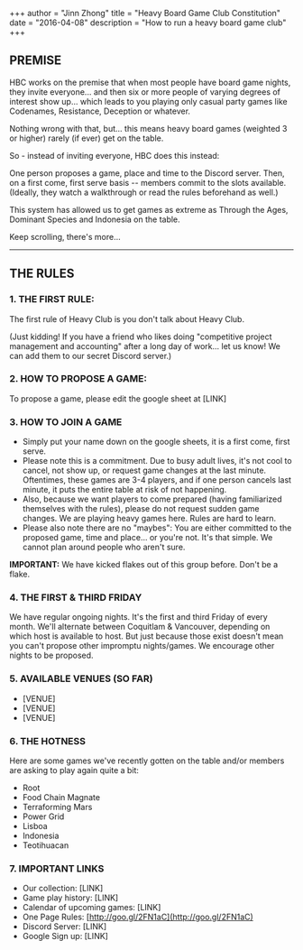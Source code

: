 +++
author = "Jinn Zhong"
title = "Heavy Board Game Club Constitution"
date = "2016-04-08"
description = "How to run a heavy board game club"
+++

## PREMISE
HBC works on the premise that when most people have board game nights, they invite everyone... and then six or more people of varying degrees of interest show up... which leads to you playing only casual party games like Codenames, Resistance, Deception or whatever.

Nothing wrong with that, but... this means heavy board games (weighted 3 or higher) rarely (if ever) get on the table.

So - instead of inviting everyone, HBC does this instead:

One person proposes a game, place and time to the Discord server. Then, on a first come, first serve basis -- members commit to the slots available. (Ideally, they watch a walkthrough or read the rules beforehand as well.)

This system has allowed us to get games as extreme as Through the Ages, Dominant Species and Indonesia on the table.

Keep scrolling, there's more...

***

## THE RULES

### 1. THE FIRST RULE:

The first rule of Heavy Club is you don't talk about Heavy Club.

(Just kidding! If you have a friend who likes doing "competitive project management and accounting" after a long day of work... let us know! We can add them to our secret Discord server.)

### 2. HOW TO PROPOSE A GAME:

To propose a game, please edit the google sheet at [LINK]

### 3. HOW TO JOIN A GAME
* Simply put your name down on the google sheets, it is a first come, first serve.
* Please note this is a commitment. Due to busy adult lives, it's not cool to cancel, not show up, or request game changes at the last minute. Oftentimes, these games are 3-4 players, and if one person cancels last minute, it puts the entire table at risk of not happening.
* Also, because we want players to come prepared (having familiarized themselves with the rules), please do not request sudden game changes. We are playing heavy games here. Rules are hard to learn.
* Please also note there are no "maybes": You are either committed to the proposed game, time and place... or you're not. It's that simple. We cannot plan around people who aren't sure.

**IMPORTANT:** We have kicked flakes out of this group before. Don't be a flake.

### 4. THE FIRST & THIRD FRIDAY

We have regular ongoing nights. It's the first and third Friday of every month. We'll alternate between Coquitlam & Vancouver, depending on which host is available to host. But just because those exist doesn't mean you can't propose other impromptu nights/games. We encourage other nights to be proposed.

### 5. AVAILABLE VENUES (SO FAR)
* [VENUE]
* [VENUE]
* [VENUE]

### 6. THE HOTNESS
Here are some games we've recently gotten on the table and/or members are asking to play again quite a bit:
* Root
* Food Chain Magnate
* Terraforming Mars
* Power Grid
* Lisboa
* Indonesia
* Teotihuacan

### 7. IMPORTANT LINKS
* Our collection: [LINK]
* Game play history: [LINK]
* Calendar of upcoming games: [LINK]
* One Page Rules: [http://goo.gl/2FN1aC](http://goo.gl/2FN1aC)
* Discord Server: [LINK]
* Google Sign up: [LINK]
